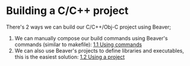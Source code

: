 # Building a C/C++ project

There's 2 ways we can build our C/C++/Obj-C project using Beaver;

1. We can manually compose our build commands using Beaver's commands (similar to makefile):
   [1.1 Using commands](./1-1-using-commands-to-build-a-c-project.md)
2. We can also use Beaver's projects to define libraries and executables, this is the easiest solution:
   [1.2 Using a project](./1-2-using-project-to-build-a-c-project.md)


